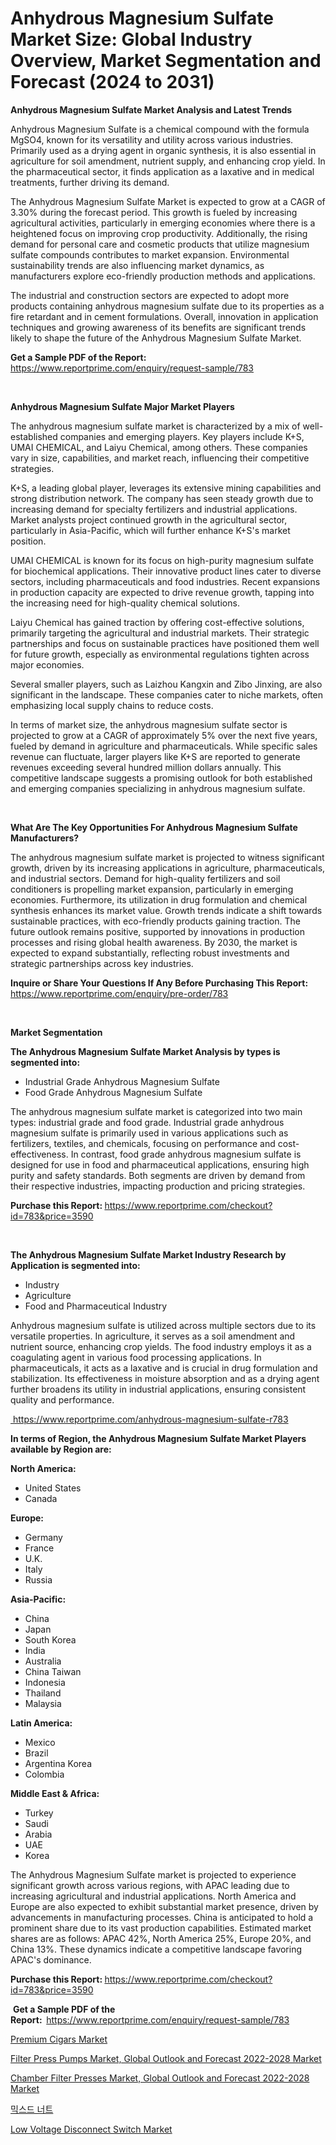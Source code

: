 <p><h1>Anhydrous Magnesium Sulfate Market Size: Global Industry Overview, Market Segmentation and Forecast (2024 to 2031)</h1></p><p><strong>Anhydrous Magnesium Sulfate Market Analysis and Latest Trends</strong></p>
<p><p>Anhydrous Magnesium Sulfate is a chemical compound with the formula MgSO4, known for its versatility and utility across various industries. Primarily used as a drying agent in organic synthesis, it is also essential in agriculture for soil amendment, nutrient supply, and enhancing crop yield. In the pharmaceutical sector, it finds application as a laxative and in medical treatments, further driving its demand.</p><p>The Anhydrous Magnesium Sulfate Market is expected to grow at a CAGR of 3.30% during the forecast period. This growth is fueled by increasing agricultural activities, particularly in emerging economies where there is a heightened focus on improving crop productivity. Additionally, the rising demand for personal care and cosmetic products that utilize magnesium sulfate compounds contributes to market expansion. Environmental sustainability trends are also influencing market dynamics, as manufacturers explore eco-friendly production methods and applications.</p><p>The industrial and construction sectors are expected to adopt more products containing anhydrous magnesium sulfate due to its properties as a fire retardant and in cement formulations. Overall, innovation in application techniques and growing awareness of its benefits are significant trends likely to shape the future of the Anhydrous Magnesium Sulfate Market.</p></p>
<p><strong>Get a Sample PDF of the Report:&nbsp;</strong> <a href="https://www.reportprime.com/enquiry/request-sample/783">https://www.reportprime.com/enquiry/request-sample/783</a></p>
<p>&nbsp;</p>
<p><strong>Anhydrous Magnesium Sulfate Major Market Players</strong></p>
<p><p>The anhydrous magnesium sulfate market is characterized by a mix of well-established companies and emerging players. Key players include K+S, UMAI CHEMICAL, and Laiyu Chemical, among others. These companies vary in size, capabilities, and market reach, influencing their competitive strategies.</p><p>K+S, a leading global player, leverages its extensive mining capabilities and strong distribution network. The company has seen steady growth due to increasing demand for specialty fertilizers and industrial applications. Market analysts project continued growth in the agricultural sector, particularly in Asia-Pacific, which will further enhance K+S's market position.</p><p>UMAI CHEMICAL is known for its focus on high-purity magnesium sulfate for biochemical applications. Their innovative product lines cater to diverse sectors, including pharmaceuticals and food industries. Recent expansions in production capacity are expected to drive revenue growth, tapping into the increasing need for high-quality chemical solutions.</p><p>Laiyu Chemical has gained traction by offering cost-effective solutions, primarily targeting the agricultural and industrial markets. Their strategic partnerships and focus on sustainable practices have positioned them well for future growth, especially as environmental regulations tighten across major economies.</p><p>Several smaller players, such as Laizhou Kangxin and Zibo Jinxing, are also significant in the landscape. These companies cater to niche markets, often emphasizing local supply chains to reduce costs.</p><p>In terms of market size, the anhydrous magnesium sulfate sector is projected to grow at a CAGR of approximately 5% over the next five years, fueled by demand in agriculture and pharmaceuticals. While specific sales revenue can fluctuate, larger players like K+S are reported to generate revenues exceeding several hundred million dollars annually. This competitive landscape suggests a promising outlook for both established and emerging companies specializing in anhydrous magnesium sulfate.</p></p>
<p>&nbsp;</p>
<p><strong>What Are The Key Opportunities For Anhydrous Magnesium Sulfate Manufacturers?</strong></p>
<p><p>The anhydrous magnesium sulfate market is projected to witness significant growth, driven by its increasing applications in agriculture, pharmaceuticals, and industrial sectors. Demand for high-quality fertilizers and soil conditioners is propelling market expansion, particularly in emerging economies. Furthermore, its utilization in drug formulation and chemical synthesis enhances its market value. Growth trends indicate a shift towards sustainable practices, with eco-friendly products gaining traction. The future outlook remains positive, supported by innovations in production processes and rising global health awareness. By 2030, the market is expected to expand substantially, reflecting robust investments and strategic partnerships across key industries.</p></p>
<p><strong>Inquire or Share Your Questions If Any Before Purchasing This Report:</strong> <a href="https://www.reportprime.com/enquiry/pre-order/783">https://www.reportprime.com/enquiry/pre-order/783</a></p>
<p>&nbsp;</p>
<p><strong>Market Segmentation</strong></p>
<p><strong>The Anhydrous Magnesium Sulfate Market Analysis by types is segmented into:</strong></p>
<p><ul><li>Industrial Grade Anhydrous Magnesium Sulfate</li><li>Food Grade Anhydrous Magnesium Sulfate</li></ul></p>
<p><p>The anhydrous magnesium sulfate market is categorized into two main types: industrial grade and food grade. Industrial grade anhydrous magnesium sulfate is primarily used in various applications such as fertilizers, textiles, and chemicals, focusing on performance and cost-effectiveness. In contrast, food grade anhydrous magnesium sulfate is designed for use in food and pharmaceutical applications, ensuring high purity and safety standards. Both segments are driven by demand from their respective industries, impacting production and pricing strategies.</p></p>
<p><strong>Purchase this Report:&nbsp;</strong><a href="https://www.reportprime.com/checkout?id=783&price=3590">https://www.reportprime.com/checkout?id=783&price=3590</a></p>
<p>&nbsp;</p>
<p><strong>The Anhydrous Magnesium Sulfate Market Industry Research by Application is segmented into:</strong></p>
<p><ul><li>Industry</li><li>Agriculture</li><li>Food and Pharmaceutical Industry</li></ul></p>
<p><p>Anhydrous magnesium sulfate is utilized across multiple sectors due to its versatile properties. In agriculture, it serves as a soil amendment and nutrient source, enhancing crop yields. The food industry employs it as a coagulating agent in various food processing applications. In pharmaceuticals, it acts as a laxative and is crucial in drug formulation and stabilization. Its effectiveness in moisture absorption and as a drying agent further broadens its utility in industrial applications, ensuring consistent quality and performance.</p></p>
<p><a href="https://www.reportprime.com/anhydrous-magnesium-sulfate-r783">&nbsp;https://www.reportprime.com/anhydrous-magnesium-sulfate-r783</a></p>
<p><strong>In terms of Region, the Anhydrous Magnesium Sulfate Market Players available by Region are:</strong></p>
<p>
    <p> <strong> North America: </strong>
        <ul>
            <li>United States</li>
            <li>Canada</li>
        </ul>
        </p> 
    <p> <strong> Europe: </strong>
        <ul>
            <li>Germany</li>
            <li>France</li>
            <li>U.K.</li>
            <li>Italy</li>
            <li>Russia</li>
        </ul>
        </p> 
    <p> <strong> Asia-Pacific: </strong>
        <ul>
            <li>China</li>
            <li>Japan</li>
            <li>South Korea</li>
            <li>India</li>
            <li>Australia</li>
            <li>China Taiwan</li>
            <li>Indonesia</li>
            <li>Thailand</li>
            <li>Malaysia</li>
        </ul>
        </p> 
    <p> <strong> Latin America: </strong>
        <ul>
            <li>Mexico</li>
            <li>Brazil</li>
            <li>Argentina Korea</li>
            <li>Colombia</li>
        </ul>
        </p> 
    <p> <strong> Middle East & Africa: </strong>
        <ul>
            <li>Turkey</li>
            <li>Saudi</li>
            <li>Arabia</li>
            <li>UAE</li>
            <li>Korea</li>
        </ul>
    </p>
    </p>
<p><p>The Anhydrous Magnesium Sulfate market is projected to experience significant growth across various regions, with APAC leading due to increasing agricultural and industrial applications. North America and Europe are also expected to exhibit substantial market presence, driven by advancements in manufacturing processes. China is anticipated to hold a prominent share due to its vast production capabilities. Estimated market shares are as follows: APAC 42%, North America 25%, Europe 20%, and China 13%. These dynamics indicate a competitive landscape favoring APAC's dominance.</p></p>
<p><strong>Purchase this Report: </strong><a href="https://www.reportprime.com/checkout?id=783&price=3590">https://www.reportprime.com/checkout?id=783&price=3590</a></p>
<p>&nbsp;<strong>Get a Sample PDF of the Report:&nbsp;&nbsp;</strong><a href="https://www.reportprime.com/enquiry/request-sample/783">https://www.reportprime.com/enquiry/request-sample/783</a></p>
<p><strong></strong></p>
<p><p><a href="https://issuu.com/reportprime-2/docs/premium-cigars-market-size-2030.ppt_8b746fbe4298df">Premium Cigars Market</a></p><p><a href="https://www.linkedin.com/pulse/global-filter-press-pumps-market-outlook-forecast-2022-2028-size-eheve?trackingId=px3PIn4YTMS82%2BH%2Bf1gYfw%3D%3D">Filter Press Pumps Market, Global Outlook and Forecast 2022-2028 Market</a></p><p><a href="https://www.linkedin.com/pulse/market-forecast-global-chamber-filter-presses-outlook-2022-2028-vlime?trackingId=pQ5r9SvrSJq5RTaGLmUS2A%3D%3D">Chamber Filter Presses Market, Global Outlook and Forecast 2022-2028 Market</a></p><p><a href="https://medium.com/@greggibson7876/%ED%98%BC%ED%95%A9-%EA%B2%AC%EA%B3%BC%EB%A5%98%EC%9D%98-%EB%AF%B8%EB%9E%98%EC%97%90-%EC%98%81%ED%96%A5%EC%9D%84-%EB%AF%B8%EC%B9%98%EB%8A%94-%EC%9A%94%EC%86%8C%EB%8A%94-%EB%AC%B4%EC%97%87%EC%9D%B8%EA%B0%80%EC%9A%94-2024%EB%85%84%EC%97%90%EC%84%9C-2031%EB%85%84%EA%B9%8C%EC%A7%80%EC%9D%98-%EC%8B%9C%EC%9E%A5-%ED%86%B5%EC%B0%B0%EB%A0%A5%EA%B3%BC-%EC%84%B1%EC%9E%A5-%EC%A0%84%EB%A7%9D-4d325fafa61e">믹스드 너트</a></p><p><a href="https://medium.com/@judypierce2022/low-voltage-disconnect-switch-market-global-market-insights-and-sales-trends-2024-to-2031-412f4afcf7e3">Low Voltage Disconnect Switch Market</a></p></p>